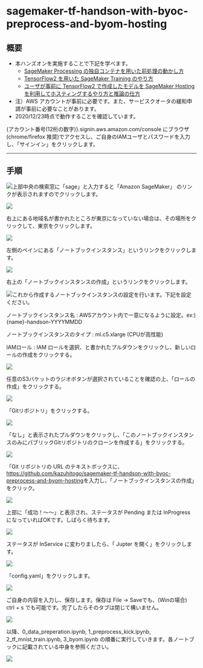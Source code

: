 # sagemaker-tf-handson-with-byoc-preprocess-and-byom-hosting
## 概要
* 本ハンズオンを実施することで下記を学べます。
    * [SageMaker Processing の独自コンテナを用いた前処理の動かし方](./1_preprocess_kick.ipynb)
    * [TensorFlow2 を用いた SageMaker Training のやり方](./2_tf_mnist_train.ipynb)
    * [ユーザが事前に TensorFlow2 で作成したモデルを SageMaker Hosting を利用してホスティングするやり方と推論の仕方](./3_byom.ipynb)
* 注）AWS アカウントが事前に必要です。また、サービスクオータの緩和申請が事前に必要なことがあります。
* 2020/12/23時点で動作することを確認しています。

{アカウント番号(12桁の数字)}.signin.aws.amazon.com/console にブラウザ(chrome/firefox
推奨)でアクセスし、ご自身のIAMユーザとパスワードを入力し、「サインイン」をクリックします。

---
## 手順

![](media/image1.png)上部中央の検索窓に「sage」と入力すると「Amazon SageMaker」 のリンクが表示されますのでクリックします。

![](media/image2.png)

右上にある地域名が書かれたところが東京になっていない場合は、その場所をクリックして、東京をクリックします。

![](media/image3.png)

左側のペインにある「ノートブックインスタンス」というリンクをクリックします。

![](media/image4.png)

右上の「ノートブックインスタンスの作成」というリンクをクリックします。

![](media/image5.png)これから作成するノートブックインスタンスの設定を行います。下記を設定ください。

ノートブックインスタンス名 : AWSアカウント内で一意になるように設定。ex:){name}-handson-YYYYMMDD

ノートブックインスタンスのタイプ : ml.c5.xlarge (CPUが高性能)

IAMロール : IAM ロールを選択、と書かれたプルダウンをクリックし、新しいロールの作成をクリックする。

![](media/image6.png)

任意のS3バケットのラジオボタンが選択されていることを確認の上、「ロールの作成」をクリックする。

![](media/image7.png)

「Gitリポジトリ」をクリックする。

![](media/image8.png)

「なし」と表示されたプルダウンをクリックし、「このノートブックインスタンスのみにパブリックGitリポジトリのクローンを作成する」をクリックする。

![](media/image9.png)

「Git リポジトリの URL のテキストボックスに、<https://github.com/kazuhitogo/sagemaker-tf-handson-with-byoc-preprocess-and-byom-hosting>を入力し、「ノートブックインスタンスの作成」をクリック。

![](media/image10.png)

上部に「成功！～～」と表示され、ステータスが Pending または InProgress になっていればOKです。しばらく待ちます。

![](media/image11.png)

ステータスが InService に変わりましたら、「 Jupter を開く」をクリックします。

![](media/image12.png)

「config.yaml」をクリックします。

![](media/image13.png)

ご自身の内容を入力し、保存します。保存は File -> Saveでも、(Winの場合) ctrl + s でも可能です。完了したらそのタブは閉じて構いません。

![](media/image14.png)

以降、0_data_preperation.ipynb, 1_preprocess_kick.ipynb, 2_tf_mnist_train.ipynb, 3_byom.ipynb の順番に実行していきます。各ノートブックに記載されている中身を参照ください。

![](media/image15.png)
